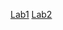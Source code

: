 [Lab1](https://Minodesi.github.io/Lab1)
[Lab2](https://Minodesi.github.io/Lab2/case4-great-lakescape-lodge-data-file)
